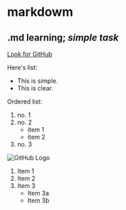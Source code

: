 # **markdowm**
## .md learning; *simple task*
[Look for GitHub](http://github.com)

Here's list:
* This is simple.
* This is clear.

Ordered list:
1. no. 1
2. no. 2
   * item 1
   * item 2
3. no. 3

![GitHub Logo](https://github.com/images/README.svg)

1. Item 1
2. Item 2
3. Item 3
   * Item 3a
   * Item 3b
